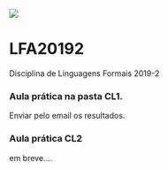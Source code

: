 ![](https://tva1.sinaimg.cn/large/006y8mN6gy1g6ty89lsc1j304y04xwec.jpg)



# LFA20192

Disciplina de Linguagens Formais 2019-2

### Aula prática na pasta CL1. 

Enviar pelo email os resultados.

### Aula prática CL2

em breve....